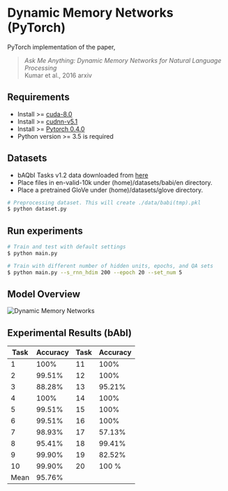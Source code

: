 # Dynamic Memory Networks (PyTorch)
PyTorch implementation of the paper, </br>
> *Ask Me Anything: Dynamic Memory Networks for Natural Language Processing* </br>
> Kumar et al., 2016 arxiv

## Requirements
- Install >= [cuda-8.0](https://developer.nvidia.com/cuda-downlaods)
- Install >= [cudnn-v5.1](https://developer.nvidia.com/cudnn)
- Install >= [Pytorch 0.4.0](https://pytorch.org/)
- Python version >= 3.5 is required

## Datasets
- bAQbI Tasks v1.2 data downloaded from [here](https://research.fb.com/downloads/babi/)
- Place files in en-valid-10k under (home)/datasets/babi/en directory.
- Place a pretrained GloVe under (home)/datasets/glove directory.

```bash
# Preprocessing dataset. This will create ./data/babi(tmp).pkl
$ python dataset.py
```

## Run experiments
```bash
# Train and test with default settings
$ python main.py

# Train with different number of hidden units, epochs, and QA sets
$ python main.py --s_rnn_hdim 200 --epoch 20 --set_num 5
```

## Model Overview
![Dynamic Memory Networks](https://yerevann.github.io/public/2016-02-06/dmn-details.png)

## Experimental Results (bAbI)
Task | Accuracy | Task | Accuracy
---- | -------- | ---- | -------
 1 | 100% | 11 | 100%
 2 | 99.51% | 12 | 100%
 3 | 88.28% | 13 | 95.21%
 4 | 100% | 14 | 100%
 5 | 99.51% | 15 | 100%
 6 | 99.51% | 16 | 100%
 7 | 98.93% | 17 | 57.13%
 8 | 95.41% | 18 | 99.41%
 9 | 99.90% | 19 | 82.52%
10 | 99.90% | 20 | 100 %
Mean | 95.76%
